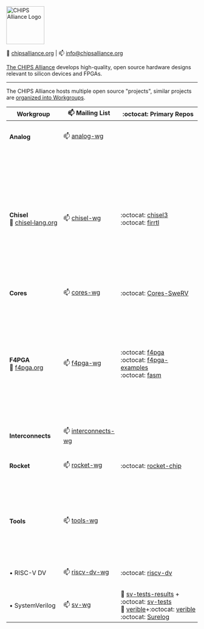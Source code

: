 <img alt="CHIPS Alliance Logo" src="https://chipsalliance.org/wp-content/uploads/sites/83/2019/04/chips_alliance-color.png" height=100>

 :link:&nbsp;[chipsalliance.org](https://chipsalliance.org/) | :mailbox:&nbsp;[info@chipsalliance.org](mailto:info@chipsalliance.org)

 [The CHIPS Alliance](https://chipsalliance.org/) develops high-quality, open source hardware designs relevant to silicon devices and FPGAs.

 ----

 The CHIPS Alliance hosts multiple open source "projects", similar projects are [organized into Workgroups](https://chipsalliance.org/workgroups/).

| Workgroup                                                                         | :mailbox: Mailing List                                                                | :octocat: Primary Repos | Description |
| --------------------------------------------------------------------------------- | ------------------------------------------------------------------------------------- | ----------------------- | ----------- |
| **Analog**                                                                        | :mailbox:&nbsp;[analog-wg](https://lists.chipsalliance.org/g/analog-wg)               | &nbsp;                  | The Analog workgroup works on open source Analog/Mixed-Signal design and verification. |
| **Chisel** <br> :link:&nbsp;[chisel&#8209;lang.org](https://www.chisel-lang.org/) | :mailbox:&nbsp;[chisel-wg](https://lists.chipsalliance.org/g/cores-wg)                | :octocat:&nbsp;[chisel3](https://github.com/chipsalliance/chisel3) <br> :octocat:&nbsp;[firrtl](https://github.com/chipsalliance/firrtl) | <img alt="Chisel" src="https://raw.githubusercontent.com/chipsalliance/chisel3/master/docs/src/images/chisel_logo.svg?sanitize=true" width="200"> <br><br> The Chisel Workgroup is formed around the eponymous hardware design language (HDL) but also includes [FIRRTL](https://github.com/chipsalliance/firrtl) and tools such as [Treadle](https://github.com/chipsalliance/treadle). |
| **Cores**                                                                         | :mailbox:&nbsp;[cores-wg](mailto:cores-wg@lists.chipsalliance.org)                    | :octocat:&nbsp;[Cores-SweRV](https://github.com/chipsalliance/Cores-SweRV) | The cores working group is currently **not** operating. |
| **F4PGA**  <br> :link:&nbsp;[f4pga.org](https://f4pga.org)                        | :mailbox:&nbsp;[f4pga-wg](https://lists.chipsalliance.org/g/f4pga-wg)                 | :octocat:&nbsp;[f4pga](https://github.com/chipsalliance/f4pga) <br> :octocat:&nbsp;[f4pga-examples](https://github.com/chipsalliance/f4pga-examples) <br> :octocat:&nbsp;[fasm](https://github.com/chipsalliance/fasm) | <img alt="F4PGA Logo" src="https://f4pga.org/assets/img/f4pga.svg" width="200"> <br><br> The F4PGA Workgroup was formed to drive open source tooling, IP cores and research for FPGA devices. |
| **Interconnects**                                                                 | :mailbox:&nbsp;[interconnects-wg](https://lists.chipsalliance.org/g/interconnects-wg) | &nbsp;                  | &nbsp; | The Interconnects Workgroup focuses on OmniXtend and the AIB Chiplet standard.
| **Rocket**                                                                        | :mailbox:&nbsp;[rocket-wg](https://lists.chipsalliance.org/g/rocket-wg)               | :octocat:&nbsp;[rocket-chip](https://github.com/chipsalliance/rocket-chip) | The Rocket Chip Workgroup covers the “Rocket” RISC-V core generator as well as TileLink. |
| **Tools**                                                                         | :mailbox:&nbsp;[tools-wg](https://lists.chipsalliance.org/g/tools-wg)                 | &nbsp;                  | The Tools Workgroup of CHIPS Alliance covers a wide array of open source tooling for ASIC and FPGA design, mostly focusing around digital design. There are a number of subgroups of the Tools working group. |
| &#8226; RISC-V DV                                                                 | :mailbox:&nbsp;[riscv-dv-wg](mailto:riscv-dv-wg@lists.chipsalliance.org)              | :octocat:&nbsp;[riscv-dv](https://github.com/chipsalliance/) | Workgroup is concerned with the development of the RISC-V DV framework and related technologies. |
| &#8226; SystemVerilog                                                             | :mailbox:&nbsp;[sv-wg](https://lists.chipsalliance.org/g/sv-wg)                       | :link:&nbsp;[sv-tests-results](https://chipsalliance.github.io/sv-tests-results/) + :octocat:&nbsp;[sv-tests](https://github.com/chipsalliance/sv-tests) <br> :link:&nbsp;[verible](https://chipsalliance.github.io/verible/)+:octocat:&nbsp;[verible](https://github.com/chipsalliance/verible) <br> :octocat:&nbsp;[Surelog](https://github.com/chipsalliance/Surelog) | Gathers projects related to the SystemVerilog (SV) Hardware Description Language (HDL). |
